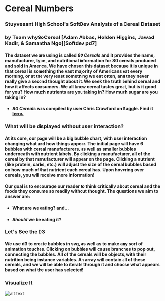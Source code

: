 # Cereal Numbers
### Stuyvesant High School's SoftDev Analysis of a Cereal Dataset
### by Team whySoCereal [Adam Abbas, Holden Higgins, Jawad Kadir, & Samantha Ngo][Softdev pd7]

#### The dataset we are using is called *80 Cereals* and it provides the name, manufacturer, type, and nutritional information for 80 cereals produced and sold in America. We have chosen this dataset because it is unique in that cereal is something the vast majority of Americans eat every morning, or at the very least something we eat often, and they never really give a second thought about it. We seek the truth behind cereal and how it affects consumers. We all know cereal tastes great, but is it good for you? How much nutrients are you taking in? How much sugar are you taking in? 

- #### *80 Cereals* was compiled by user Chris Crawford on Kaggle. Find it [here.](https://www.kaggle.com/crawford/80-cereals)

### What will be displayed without user interaction?
#### At its core, our page will be a big bubble chart, with user interaction changing what and how things appear. The initial page will have 6 bubbles with cereal manufacturers, as well as smaller bubbles underneath with nutrient labels. By clicking a manufacturer, all of the cereal by that manufacturer will appear on the page. Clicking a nutrient (like protein, carbs, etc.) will adjust the size of the cereal bubbles based on how much of that nutrient each cereal has. Upon hovering over cereals, you will receive more information!

#### Our goal is to encourage our reader to think critically about cereal and the foods they consume so readily without thought. The questions we aim to answer are: 
- #### What are we eating? and...
- #### *Should* we be eating it?

### Let's See the D3
#### We use d3 to create bubbles in svg, as well as to make any sort of animation touches. Clicking on bubbles will cause branches to pop out, connecting the bubbles. All of the cereals will be objects, with their nutrition being instance variables. An array will contain all of these cereals, and we will be able to iterate through it and choose what appears based on what the user has selected!

### Visualize It
![alt text](https://github.com/sngo1/whySoCereal/blob/master/Cereal%20Numbers.jpg)
